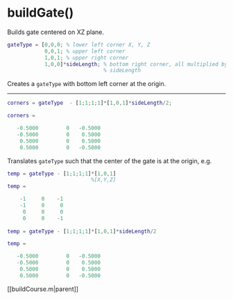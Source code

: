 # buildGate()
Builds gate centered on XZ plane.

```matlab
gateType = [0,0,0; % lower left corner X, Y, Z
			0,0,1; % upper left corner
			1,0,1; % upper right corner
			1,0,0]*sideLength; % bottom right corner, all multiplied by scalar 
							   % sideLength
```

Creates a `gateType` with bottom left corner at the origin.

-----

```matlab
corners = gateType  - [1;1;1;1]*[1,0,1]*sideLength/2;

corners =

   -0.5000         0   -0.5000
   -0.5000         0    0.5000
    0.5000         0    0.5000
    0.5000         0   -0.5000
```

Translates `gateType` such that the center of the gate is at the origin, e.g.

```matlab
temp = gateType - [1;1;1;1]*[1,0,1]
						   %[X,Y,Z]
temp =

    -1     0    -1
    -1     0     0
     0     0     0
     0     0    -1
	 
temp = gateType - [1;1;1;1]*[1,0,1]*sideLength/2

temp =

   -0.5000         0   -0.5000
   -0.5000         0    0.5000
    0.5000         0    0.5000
    0.5000         0   -0.5000

```

[[buildCourse.m|parent]]